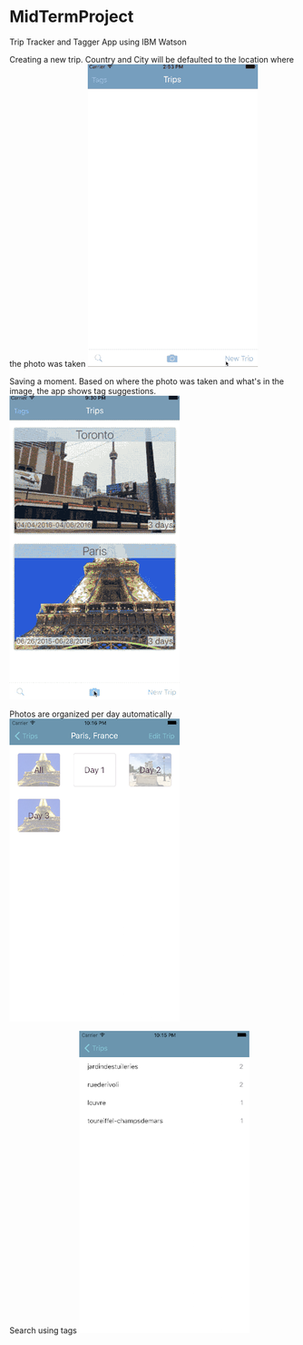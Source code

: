 # MidTermProject
Trip Tracker and Tagger App using IBM Watson

Creating a new trip. 
Country and  City will be defaulted to the location where the photo was taken
![alt tag](https://github.com/kidap/MidTermProject/blob/master/TripTracker_CreateTrip.gif)


Saving a moment.
Based on where the photo was taken and what's in the image, the app shows tag suggestions.
![alt tag](https://github.com/kidap/MidTermProject/blob/master/TripTracker_SaveMoment.gif)

Photos are organized per day automatically
![alt tag](https://github.com/kidap/MidTermProject/blob/master/TripTracker_BrowseTrip.png)

Search using tags
![alt tag](https://github.com/kidap/MidTermProject/blob/master/TripTracker_TagSearch.png)

